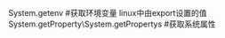 
System.getenv  #获取环境变量  linux中由export设置的值
System.getProperty\System.getPropertys #获取系统属性





        